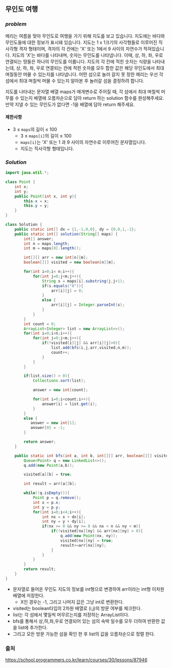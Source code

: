 ## **무인도 여행**


### ***problem***
메리는 여름을 맞아 무인도로 여행을 가기 위해 지도를 보고 있습니다. 지도에는 바다와 무인도들에 대한 정보가 표시돼 있습니다. 지도는 1 x 1크기의 사각형들로 이루어진 직사각형 격자 형태이며, 격자의 각 칸에는 'X' 또는 1에서 9 사이의 자연수가 적혀있습니다. 지도의 'X'는 바다를 나타내며, 숫자는 무인도를 나타냅니다. 이때, 상, 하, 좌, 우로 연결되는 땅들은 하나의 무인도를 이룹니다. 지도의 각 칸에 적힌 숫자는 식량을 나타내는데, 상, 하, 좌, 우로 연결되는 칸에 적힌 숫자를 모두 합한 값은 해당 무인도에서 최대 며칠동안 머물 수 있는지를 나타냅니다. 어떤 섬으로 놀러 갈지 못 정한 메리는 우선 각 섬에서 최대 며칠씩 머물 수 있는지 알아본 후 놀러갈 섬을 결정하려 합니다.

지도를 나타내는 문자열 배열 maps가 매개변수로 주어질 때, 각 섬에서 최대 며칠씩 머무를 수 있는지 배열에 오름차순으로 담아 return 하는 solution 함수를 완성해주세요. 만약 지낼 수 있는 무인도가 없다면 -1을 배열에 담아 return 해주세요.

#### **제한사항**
- 3 ≤ `maps`의 길이 ≤ 100
    - 3 ≤ `maps[i]`의 길이 ≤ 100
    - `maps[i]`는 'X' 또는 1 과 9 사이의 자연수로 이루어진 문자열입니다.
    - 지도는 직사각형 형태입니다.
### ***Solution***
``` java
import java.util.*;

class Point {
    int x;
    int y;
    public Point(int x, int y){
        this.x = x;
        this.y = y;
    }
}

class Solution {
    public static int[] dx = {1,-1,0,0}, dy = {0,0,1,-1};
    public static int[] solution(String[] maps) {
        int[] answer;
        int n = maps.length;
        int m = maps[0].length();

        int[][] arr = new int[n][m];
        boolean[][] visited = new boolean[n][m];

        for(int i=0;i< n;i++){
            for(int j=0;j<m;j++){
                String s = maps[i].substring(j,j+1);
                if(s.equals("X")){
                    arr[i][j] = 0;
                }
                else {
                    arr[i][j] = Integer.parseInt(s);
                }
            }
        }
        int count = 0;
        ArrayList<Integer> list = new ArrayList<>();
        for(int i=0;i<n;i++){
            for(int j=0;j<m;j++){
                if(!visited[i][j] && arr[i][j]>0){
                    list.add(bfs(i,j,arr,visited,n,m));
                    count++;
                }
            }
        }

        if(list.size() > 0){
            Collections.sort(list);

            answer = new int[count];

            for(int i=0;i<count;i++){
                answer[i] = list.get(i);
            }
        }
        else {
           answer = new int[1];
           answer[0] = -1;
        }

        return answer;
    }

    public static int bfs(int a, int b, int[][] arr, boolean[][] visited, int n, int m){
        Queue<Point> q = new LinkedList<>();
        q.add(new Point(a,b));

        visited[a][b] = true;

        int result = arr[a][b];

        while(!q.isEmpty()){
            Point p = q.remove();
            int x = p.x;
            int y = p.y;
            for(int i=0;i<4;i++){
                int nx = x + dx[i];
                int ny = y + dy[i];
                if(nx >= 0 && ny >= 0 && nx < n && ny < m){
                    if(!visited[nx][ny] && arr[nx][ny] > 0){
                        q.add(new Point(nx, ny));
                        visited[nx][ny] = true;
                        result+=arr[nx][ny];
                    }
                }
            }
        }
        return result;
    }
}
```
-  문자열로 들어온 무인도 지도의 정보를 int형으로 변경하여 arr이라는 int형 이차원 배열에 저장한다.
    - X인 경우는 -1, 그리고 나머지 값은 그냥 int로 변환한다.
- visited는 boolean타입의 2차원 배열로 (i,j)의 방문 여부를 체크한다.
- list는 각 섬에서 몇일씩 머무르는지를 저장하는 ArrayList이다.
- bfs를 통해서 상,하,좌,우로 연결되어 있는 섬의 숙박 일수를 모두 더하여 반환한 값을 list에 추가한다.
- 그리고 모든 방문 가능한 섬을 확인 한 후 list의 값을 오름차순으로 정렬 한다.

### 출처
https://school.programmers.co.kr/learn/courses/30/lessons/87946